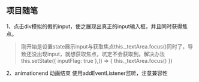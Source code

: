## 项目随笔
1、点击div模拟的假的input，使之展现出真正的input输入框，并且同时获得焦点。
  > 刚开始是设置state展示input与获取焦点this._textArea.focus()同时了，导致还没出现input，就想获取焦点，坑定不会获取到。解决办法
  > this.setState({
        inputFlag: true
       },() => {
        this._textArea.focus()
       })
       
2、animationend 动画结束 使用addEventListener监听，注意兼容性

